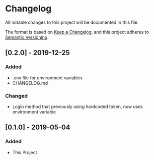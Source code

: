 # Changelog
All notable changes to this project will be documented in this file.

The format is based on [Keep a Changelog](https://keepachangelog.com/en/1.0.0/),
and this project adheres to [Semantic Versioning](https://semver.org/spec/v2.0.0.html).

## [0.2.0] - 2019-12-25
### Added
- .env file for environment variables
- CHANGELOG.md
### Changed
- Login method that previously using hardcoded token, now uses environment
  variable

## [0.1.0] - 2019-05-04
### Added
- This Project